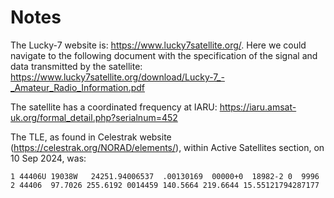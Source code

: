 # Notes
The Lucky-7 website is: https://www.lucky7satellite.org/. Here we could navigate to the following document with the specification of the signal and data transmitted by the satellite: https://www.lucky7satellite.org/download/Lucky-7_-_Amateur_Radio_Information.pdf

The satellite has a coordinated frequency at IARU: https://iaru.amsat-uk.org/formal_detail.php?serialnum=452

The TLE, as found in Celestrak website (https://celestrak.org/NORAD/elements/), within Active Satellites section, on 10 Sep 2024, was:

```LUCKY-7                 
1 44406U 19038W   24251.94006537  .00130169  00000+0  18982-2 0  9996
2 44406  97.7026 255.6192 0014459 140.5664 219.6644 15.55121794287177




